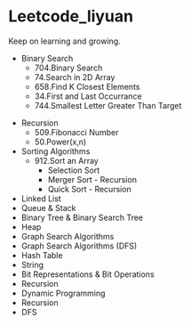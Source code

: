 # Leetcode_liyuan
Keep on learning and growing.

* Binary Search
  * 704.Binary Search
  * 74.Search in 2D Array
  * 658.Find K Closest Elements
  * 34.First and Last Occurrance
  * 744.Smallest Letter Greater Than Target
- Recursion 
  * 509.Fibonacci Number
  * 50.Power(x,n)
- Sorting Algorithms
  * 912.Sort an Array
    * Selection Sort 
    * Merger Sort - Recursion
    * Quick Sort - Recursion
- Linked List
- Queue & Stack
- Binary Tree & Binary Search Tree
- Heap 
- Graph Search Algorithms
- Graph Search Algorithms (DFS)
- Hash Table
- String
- Bit Representations & Bit Operations
- Recursion
- Dynamic Programming
- Recursion
- DFS
